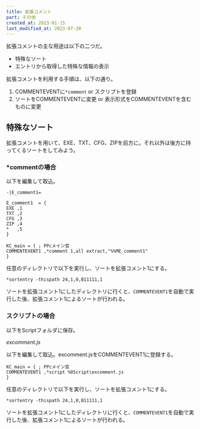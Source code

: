 ```yaml
---
title: 拡張コメント
part: その他
created_at: 2023-01-15
last_modified_at: 2023-07-20
---
```


拡張コメントの主な用途は以下の二つだ。

- 特殊なソート
- エントリから取得した特殊な情報の表示

拡張コメントを利用する手順は、以下の通り。

1. COMMENTEVENTに`*comment` or スクリプトを登録
2. ソートをCOMMENTEVENTに変更 or 表示形式をCOMMENTEVENTを含むものに変更

## 特殊なソート

拡張コメントを用いて、EXE、TXT、CFG、ZIPを前方に。それ以外は後方に持ってくるソートをしてみよう。

### *commentの場合

以下を編集して取込。

```text
-|E_comment1=

E_comment1	= {
EXE	,1
TXT	,2
CFG	,3
ZIP	,4
*	,5
}

KC_main = { ; PPcメイン窓
COMMENTEVENT1 ,*comment 1,all extract,"%%ME_comment1"
}
```

任意のディレクトリで以下を実行し、ソートを拡張コメント1にする。

```text
*sortentry -thispath 24,1,0,B11111,1
```

ソートを拡張コメント1にしたディレクトリに行くと、`COMMENTEVENT1`を自動で実行した後、拡張コメント1によるソートが行われる。

### スクリプトの場合

以下をScriptフォルダに保存。

_excomment.js_
<script src="https://gist.github.com/tukasa/a5be598bfcd5508a8942cbbbc41c9549.js"></script>

以下を編集して取込。excomment.jsをCOMMENTEVENT1に登録する。

```text
KC_main = { ; PPcメイン窓
COMMENTEVENT1 ,*script %0Script\excomment.js
}
```

任意のディレクトリで以下を実行し、ソートを拡張コメント1にする。

```text
*sortentry -thispath 24,1,0,B11111,1
```

ソートを拡張コメント1にしたディレクトリに行くと、`COMMENTEVENT1`を自動で実行した後、拡張コメント1によるソートが行われる。
